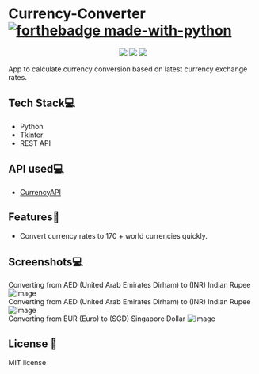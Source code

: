 # Currency-Converter   [![forthebadge made-with-python](http://ForTheBadge.com/images/badges/made-with-python.svg)](https://www.python.org/)
<p align="center">
  <img src="https://api.visitorbadge.io/api/visitors?path=https%3A%2F%2Fgithub.com%2Freshmaharidhas%2FCurrency-Converter&labelColor=%2300ff00&countColor=%23000000&style=plastic&labelStyle=none"/>
  <img src="https://img.shields.io/github/languages/top/reshmaharidhas/Currency-Converter"/>
  <img src="https://img.shields.io/github/license/reshmaharidhas/Currency-Converter"/>
</p>
App to calculate currency conversion based on latest currency exchange rates.

## Tech Stack💻
- Python
- Tkinter
- REST API

## API used💻
- <a href="https://currencyapi.com/">CurrencyAPI</a>

## Features💱
- Convert currency rates to 170 + world currencies quickly.

## Screenshots💻
Converting from AED (United Arab Emirates Dirham) to (INR) Indian Rupee 
![image](https://github.com/user-attachments/assets/82817feb-5d66-4503-bfc7-9187776b3e7c)
<br>
Converting from AED (United Arab Emirates Dirham) to (INR) Indian Rupee 
![image](https://github.com/user-attachments/assets/f1b819c0-55c1-4367-9fcc-6584f85ef9e0)
<br>
Converting from EUR (Euro) to (SGD) Singapore Dollar
![image](https://github.com/user-attachments/assets/911b26d7-fd11-4e96-82d4-6b543e8e58fb)

## License 📖
MIT license
